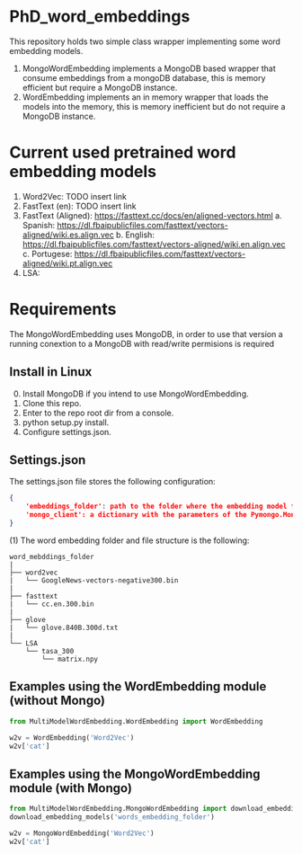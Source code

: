 # PhD_word_embeddings
This repository holds two simple class wrapper implementing some word embedding models.

1. MongoWordEmbedding implements a MongoDB based wrapper that consume embeddings from a mongoDB database, this is memory efficient but require a MongoDB instance.
2. WordEmbedding implements an in memory wrapper that loads the models into the memory, this is memory inefficient but do not require a MongoDB instance.

# Current used pretrained word embedding models

1. Word2Vec: TODO insert link
2. FastText (en): TODO insert link
3. FastText (Aligned): https://fasttext.cc/docs/en/aligned-vectors.html
    a. Spanish: https://dl.fbaipublicfiles.com/fasttext/vectors-aligned/wiki.es.align.vec
    b. English: https://dl.fbaipublicfiles.com/fasttext/vectors-aligned/wiki.en.align.vec
    c. Portugese: https://dl.fbaipublicfiles.com/fasttext/vectors-aligned/wiki.pt.align.vec
4. LSA:


# Requirements
The MongoWordEmbedding uses MongoDB, in order to use that version a running conextion to a MongoDB with read/write permisions is required

## Install in Linux
0. Install MongoDB if you intend to use MongoWordEmbedding.
1. Clone this repo.
2. Enter to the repo root dir from a console.
3. python setup.py install.
4. Configure settings.json.

## Settings.json

The settings.json file stores the following configuration:
```json
{
    'embeddings_folder': path to the folder where the embedding model files are stored with the structire shown in (1)
    'mongo_client': a dictionary with the parameters of the Pymongo.MongoClient(**parameters) database conexion method
}
```

(1) The word embedding folder and file structure is the following:
```
word_mebddings_folder
|
├── word2vec
|   └── GoogleNews-vectors-negative300.bin
|
├── fasttext
|   └── cc.en.300.bin
|
├── glove
|   └── glove.840B.300d.txt
|
└── LSA
    └── tasa_300
        └── matrix.npy
```

## Examples using the WordEmbedding module (without Mongo)
```python
from MultiModelWordEmbedding.WordEmbedding import WordEmbedding

w2v = WordEmbedding('Word2Vec')
w2v['cat']
```

## Examples using the MongoWordEmbedding module (with Mongo)

```python
from MultiModelWordEmbedding.MongoWordEmbedding import download_embedding_models, MongoWordEmbedding
download_embedding_models('words_embedding_folder')

w2v = MongoWordEmbedding('Word2Vec')
w2v['cat']
```